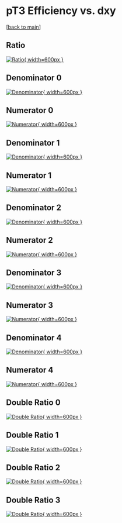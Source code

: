 # pT3 Efficiency vs. dxy

[[back to main](./)]



## Ratio

[![Ratio](../mtv/var/pT3_vtr_13_0_eff_dxy.png){ width=600px }](../mtv/var/pT3_vtr_13_0_eff_dxy.pdf)

## Denominator 0

[![Denominator](../mtv/den/pT3_vtr_13_0_eff_dxy_den0.png){ width=600px }](../mtv/den/pT3_vtr_13_0_eff_dxy_den0.pdf)

## Numerator 0

[![Numerator](../mtv/num/pT3_vtr_13_0_eff_dxy_num0.png){ width=600px }](../mtv/num/pT3_vtr_13_0_eff_dxy_num0.pdf)

## Denominator 1

[![Denominator](../mtv/den/pT3_vtr_13_0_eff_dxy_den1.png){ width=600px }](../mtv/den/pT3_vtr_13_0_eff_dxy_den1.pdf)

## Numerator 1

[![Numerator](../mtv/num/pT3_vtr_13_0_eff_dxy_num1.png){ width=600px }](../mtv/num/pT3_vtr_13_0_eff_dxy_num1.pdf)

## Denominator 2

[![Denominator](../mtv/den/pT3_vtr_13_0_eff_dxy_den2.png){ width=600px }](../mtv/den/pT3_vtr_13_0_eff_dxy_den2.pdf)

## Numerator 2

[![Numerator](../mtv/num/pT3_vtr_13_0_eff_dxy_num2.png){ width=600px }](../mtv/num/pT3_vtr_13_0_eff_dxy_num2.pdf)

## Denominator 3

[![Denominator](../mtv/den/pT3_vtr_13_0_eff_dxy_den3.png){ width=600px }](../mtv/den/pT3_vtr_13_0_eff_dxy_den3.pdf)

## Numerator 3

[![Numerator](../mtv/num/pT3_vtr_13_0_eff_dxy_num3.png){ width=600px }](../mtv/num/pT3_vtr_13_0_eff_dxy_num3.pdf)

## Denominator 4

[![Denominator](../mtv/den/pT3_vtr_13_0_eff_dxy_den4.png){ width=600px }](../mtv/den/pT3_vtr_13_0_eff_dxy_den4.pdf)

## Numerator 4

[![Numerator](../mtv/num/pT3_vtr_13_0_eff_dxy_num4.png){ width=600px }](../mtv/num/pT3_vtr_13_0_eff_dxy_num4.pdf)

## Double Ratio 0

[![Double Ratio](../mtv/ratio/pT3_vtr_13_0_eff_dxy_ratio0.png){ width=600px }](../mtv/ratio/pT3_vtr_13_0_eff_dxy_ratio0.pdf)

## Double Ratio 1

[![Double Ratio](../mtv/ratio/pT3_vtr_13_0_eff_dxy_ratio1.png){ width=600px }](../mtv/ratio/pT3_vtr_13_0_eff_dxy_ratio1.pdf)

## Double Ratio 2

[![Double Ratio](../mtv/ratio/pT3_vtr_13_0_eff_dxy_ratio2.png){ width=600px }](../mtv/ratio/pT3_vtr_13_0_eff_dxy_ratio2.pdf)

## Double Ratio 3

[![Double Ratio](../mtv/ratio/pT3_vtr_13_0_eff_dxy_ratio3.png){ width=600px }](../mtv/ratio/pT3_vtr_13_0_eff_dxy_ratio3.pdf)

